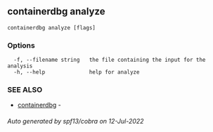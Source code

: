 ## containerdbg analyze



```
containerdbg analyze [flags]
```

### Options

```
  -f, --filename string   the file containing the input for the analysis
  -h, --help              help for analyze
```

### SEE ALSO

* [containerdbg](containerdbg.md)	 - 

###### Auto generated by spf13/cobra on 12-Jul-2022
